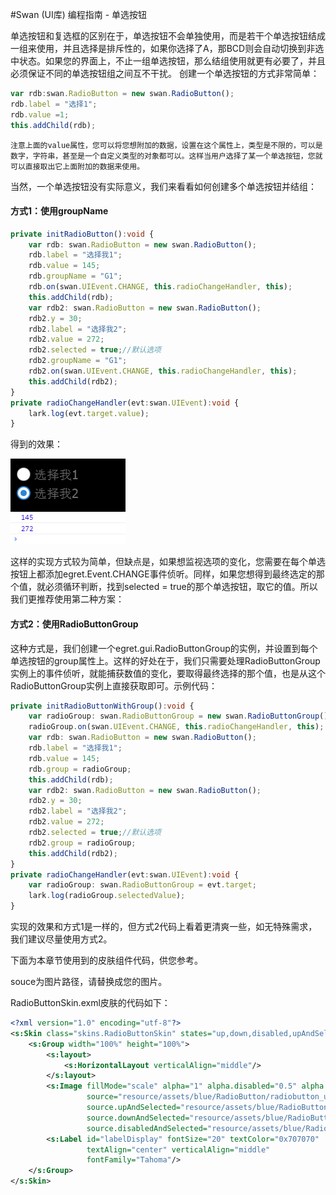 #Swan (UI库) 编程指南 - 单选按钮


单选按钮和复选框的区别在于，单选按钮不会单独使用，而是若干个单选按钮结成一组来使用，并且选择是排斥性的，如果你选择了A，那BCD则会自动切换到非选中状态。如果您的界面上，不止一组单选按钮，那么结组使用就更有必要了，并且必须保证不同的单选按钮组之间互不干扰。
创建一个单选按钮的方式非常简单：
``` TypeScript
var rdb:swan.RadioButton = new swan.RadioButton();
rdb.label = "选择1";
rdb.value =1;
this.addChild(rdb);
```

```
注意上面的value属性，您可以将您想附加的数据，设置在这个属性上，类型是不限的，可以是数字，字符串，甚至是一个自定义类型的对象都可以。这样当用户选择了某一个单选按钮，您就可以直接取出它上面附加的数据来使用。
```
当然，一个单选按钮没有实际意义，我们来看看如何创建多个单选按钮并结组：

#### 方式1：使用groupName
``` TypeScript
private initRadioButton():void {
    var rdb: swan.RadioButton = new swan.RadioButton();
    rdb.label = "选择我1";
    rdb.value = 145;
    rdb.groupName = "G1";
    rdb.on(swan.UIEvent.CHANGE, this.radioChangeHandler, this);
    this.addChild(rdb);
    var rdb2: swan.RadioButton = new swan.RadioButton();
    rdb2.y = 30;
    rdb2.label = "选择我2";
    rdb2.value = 272;
    rdb2.selected = true;//默认选项
    rdb2.groupName = "G1";
    rdb2.on(swan.UIEvent.CHANGE, this.radioChangeHandler, this);
    this.addChild(rdb2);
}
private radioChangeHandler(evt:swan.UIEvent):void {
    lark.log(evt.target.value);
}
```
得到的效果：

![](./image/7/7_5_1.png)

这样的实现方式较为简单，但缺点是，如果想监视选项的变化，您需要在每个单选按钮上都添加egret.Event.CHANGE事件侦听。同样，如果您想得到最终选定的那个值，就必须循环判断，找到selected = true的那个单选按钮，取它的值。所以我们更推荐使用第二种方案：

#### 方式2：使用RadioButtonGroup
这种方式是，我们创建一个egret.gui.RadioButtonGroup的实例，并设置到每个单选按钮的group属性上。这样的好处在于，我们只需要处理RadioButtonGroup实例上的事件侦听，就能捕获数值的变化，要取得最终选择的那个值，也是从这个RadioButtonGroup实例上直接获取即可。示例代码：
``` TypeScript
private initRadioButtonWithGroup():void {
    var radioGroup: swan.RadioButtonGroup = new swan.RadioButtonGroup();
    radioGroup.on(swan.UIEvent.CHANGE, this.radioChangeHandler, this);
    var rdb: swan.RadioButton = new swan.RadioButton();
    rdb.label = "选择我1";
    rdb.value = 145;
    rdb.group = radioGroup;
    this.addChild(rdb);
    var rdb2: swan.RadioButton = new swan.RadioButton();
    rdb2.y = 30;
    rdb2.label = "选择我2";
    rdb2.value = 272;
    rdb2.selected = true;//默认选项
    rdb2.group = radioGroup;
    this.addChild(rdb2);
}
private radioChangeHandler(evt:swan.UIEvent):void {
    var radioGroup: swan.RadioButtonGroup = evt.target;
    lark.log(radioGroup.selectedValue);
}
```
实现的效果和方式1是一样的，但方式2代码上看着更清爽一些，如无特殊需求，我们建议尽量使用方式2。

下面为本章节使用到的皮肤组件代码，供您参考。

souce为图片路径，请替换成您的图片。

RadioButtonSkin.exml皮肤的代码如下：
``` XML
<?xml version="1.0" encoding="utf-8"?>
<s:Skin class="skins.RadioButtonSkin" states="up,down,disabled,upAndSelected,downAndSelected,disabledAndSelected" xmlns:s="http://ns.egret.com/swan">
    <s:Group width="100%" height="100%">
        <s:layout>
            <s:HorizontalLayout verticalAlign="middle"/>
        </s:layout>
        <s:Image fillMode="scale" alpha="1" alpha.disabled="0.5" alpha.down="0.7"
                 source="resource/assets/blue/RadioButton/radiobutton_unselect.png"
                 source.upAndSelected="resource/assets/blue/RadioButton/radiobutton_select_up.png"
                 source.downAndSelected="resource/assets/blue/RadioButton/radiobutton_select_down.png"
                 source.disabledAndSelected="resource/assets/blue/RadioButton/radiobutton_select_disabled.png"/>
        <s:Label id="labelDisplay" fontSize="20" textColor="0x707070"
                 textAlign="center" verticalAlign="middle"
                 fontFamily="Tahoma"/>
    </s:Group>
</s:Skin>
```
